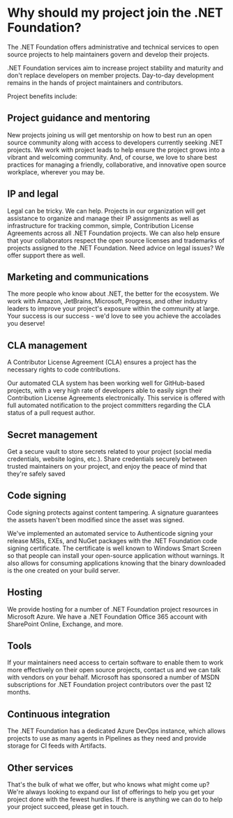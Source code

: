 # Why should my project join the .NET Foundation?

The .NET Foundation offers administrative and technical services to open source projects to help maintainers govern and develop their projects.

.NET Foundation services aim to increase project stability and maturity and don't replace developers on member projects. Day-to-day development remains in the hands of project maintainers and contributors.

Project benefits include:

## Project guidance and mentoring

New projects joining us will get mentorship on how to best run an open source community along with access to developers currently seeking .NET projects. We work with project leads to help ensure the project grows into a vibrant and welcoming community. And, of course, we love to share best practices for managing a friendly, collaborative, and innovative open source workplace, wherever you may be.

## IP and legal

Legal can be tricky. We can help. Projects in our organization will get assistance to organize and manage their IP assignments as well as infrastructure for tracking common, simple, Contribution License Agreements across all .NET Foundation projects. We can also help ensure that your collaborators respect the open source licenses and trademarks of projects assigned to the .NET Foundation. Need advice on legal issues? We offer support there as well.

## Marketing and communications

The more people who know about .NET, the better for the ecosystem. We work with Amazon, JetBrains, Microsoft, Progress, and other industry leaders to improve your project's exposure within the community at large. Your success is our success - we'd love to see you achieve the accolades you deserve!

## CLA management

A Contributor License Agreement (CLA) ensures a project has the necessary rights to code contributions.

Our automated CLA system has been working well for GitHub-based projects, with a very high rate of developers able to easily sign their Contribution License Agreements electronically. This service is offered with full automated notification to the project committers regarding the CLA status of a pull request author.

## Secret management

Get a secure vault to store secrets related to your project (social media credentials, website logins, etc.). Share credentials securely between trusted maintainers on your project, and enjoy the peace of mind that they're safely saved

## Code signing

Code signing protects against content tampering. A signature guarantees the assets haven't been modified since the asset was signed.

We've implemented an automated service to Authenticode signing your release MSIs, EXEs, and NuGet packages with the .NET Foundation code signing certificate. The certificate is well known to Windows Smart Screen so that people can install your open-source application without warnings. It also allows for consuming applications knowing that the binary downloaded is the one created on your build server.

## Hosting

We provide hosting for a number of .NET Foundation project resources in Microsoft Azure. We have a .NET Foundation Office 365 account with SharePoint Online, Exchange, and more.

## Tools

If your maintainers need access to certain software to enable them to work more effectively on their open source projects, contact us and we can talk with vendors on your behalf. Microsoft has sponsored a number of MSDN subscriptions for .NET Foundation project contributors over the past 12 months.

## Continuous integration

The .NET Foundation has a dedicated Azure DevOps instance, which allows projects to use as many agents in Pipelines as they need and provide storage for CI feeds with Artifacts.

## Other services

That's the bulk of what we offer, but who knows what might come up? We're always looking to expand our list of offerings to help you get your project done with the fewest hurdles. If there is anything we can do to help your project succeed, please get in touch.